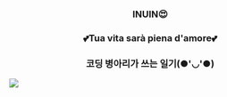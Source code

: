<h3 align="center">  INUIN😍 </h3>

<h3 align="center"> 💕Tua vita sarà piena d'amore💕 </h3>
<h3 align="center"> 코딩 병아리가 쓰는 일기(●'◡'●) </h3>

<img src="https://img.shields.io/github/followers/inuin09?style=social">
